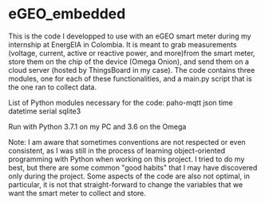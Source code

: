 # eGEO_embedded
This is the code I developped to use with an eGEO smart meter during my internship at EnergEIA in Colombia. 
It is meant to grab measurements (voltage, current, active or reactive power, and more)from the smart meter, store them on the chip of the device (Omega Onion), and send them on a cloud server (hosted by ThingsBoard in my case).
The code contains three modules, one for each of these functionalities, and a main.py script that is the one ran to collect data.

List of Python modules necessary for the code:
paho-mqtt
json
time
datetime
serial
sqlite3

Run with Python 3.7.1 on my PC and 3.6 on the Omega

Note: 
I am aware that sometimes conventions are not respected or even consistent, as I was still in the process of learning object-oriented programming with Python when working on this project. I tried to do my best, but there are some common "good habits" that I may have discovered only during the project. 
Some aspects of the code are also not optimal, in particular, it is not that straight-forward to change the variables that we want the smart meter to collect and store.
